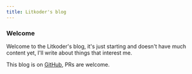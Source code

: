 ```yaml
---
title: Litkoder's blog
---
```


### Welcome

Welcome to the Litkoder's blog, it's just starting and doesn't have much
content yet, I'll write about things that interest me.

This blog is on
[GitHub](https://github.com/litkdr/litkdr.github.io), PRs are welcome.
